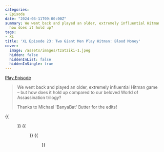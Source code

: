 ```yaml
---
categories:
- Episode
date: "2024-03-11T09:00:00Z"
summary: We went back and played an older, extremely influential Hitman game – but
  how does it hold up?
tags:
- XL
title: 'XL Episode 23: Two Giant Men Play Hitman: Blood Money'
cover: 
  image: /assets/images/tzatziki-1.jpeg
  hidden: false
  hiddenInList: false
  hiddenInSingle: true
---
```


[Play Episode](https://www.patreon.com/posts/xl-episode-23-100145799)
> We went back and played an older, extremely influential Hitman game – but how does it hold up compared to our beloved World of Assassination trilogy?
>
> Thanks to Michael 'BanyaBat' Butter for the edits!

{{<figure 
    src="/assets/images/blood-money-prep.jpeg" 
    alt="Blood Money Prep" >}}
{{<figure 
    src="/assets/images/tzatziki-1.jpeg" 
    alt="Tzatziki" >}}
{{<figure 
    src="/assets/images/tzatziki-2.jpeg" 
    alt="Tzatziki" >}}